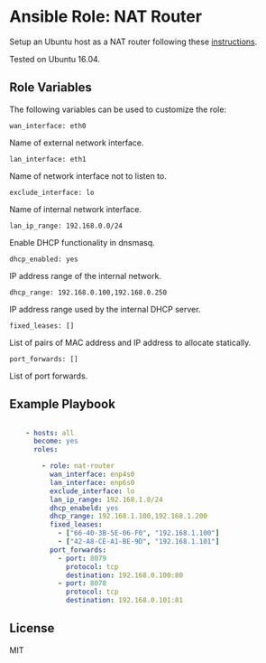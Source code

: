 # Ansible Role: NAT Router

Setup an Ubuntu host as a NAT router following these [instructions](https://help.ubuntu.com/community/Internet/ConnectionSharing#Ubuntu_Internet_Gateway_Method_.28iptables.29).

Tested on Ubuntu 16.04.

## Role Variables

The following variables can be used to customize the role:

    wan_interface: eth0

Name of external network interface.

    lan_interface: eth1

Name of network interface not to listen to.

    exclude_interface: lo

Name of internal network interface.

    lan_ip_range: 192.168.0.0/24

Enable DHCP functionality in dnsmasq.

    dhcp_enabled: yes

IP address range of the internal network.

    dhcp_range: 192.168.0.100,192.168.0.250

IP address range used by the internal DHCP server.

    fixed_leases: []

List of pairs of MAC address and IP address to allocate statically.

    port_forwards: []

List of port forwards.

## Example Playbook

```yaml

    - hosts: all
      become: yes
      roles:

        - role: nat-router
          wan_interface: enp4s0
          lan_interface: enp6s0
          exclude_interface: lo
          lan_ip_range: 192.168.1.0/24
          dhcp_enabeld: yes
          dhcp_range: 192.168.1.100,192.168.1.200
          fixed_leases:
            - ["66-40-3B-5E-06-F0", "192.168.1.100"]
            - ["42-A8-CE-A1-BE-9D", "192.168.1.101"]
          port_forwards:
            - port: 8079
              protocol: tcp
              destination: 192.168.0.100:80
            - port: 8078
              protocol: tcp
              destination: 192.168.0.101:81
```

## License

MIT
